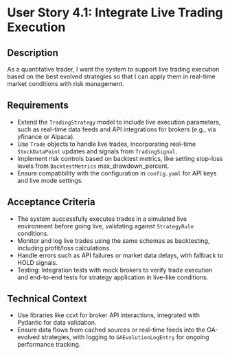 # User Story 4.1: Integrate Live Trading Execution

## Description
As a quantitative trader, I want the system to support live trading execution based on the best evolved strategies so that I can apply them in real-time market conditions with risk management.

## Requirements
- Extend the `TradingStrategy` model to include live execution parameters, such as real-time data feeds and API integrations for brokers (e.g., via yfinance or Alpaca).
- Use `Trade` objects to handle live trades, incorporating real-time `StockDataPoint` updates and signals from `TradingSignal`.
- Implement risk controls based on backtest metrics, like setting stop-loss levels from `BacktestMetrics` max_drawdown_percent.
- Ensure compatibility with the configuration in `config.yaml` for API keys and live mode settings.

## Acceptance Criteria
- The system successfully executes trades in a simulated live environment before going live, validating against `StrategyRule` conditions.
- Monitor and log live trades using the same schemas as backtesting, including profit/loss calculations.
- Handle errors such as API failures or market data delays, with fallback to HOLD signals.
- Testing: Integration tests with mock brokers to verify trade execution and end-to-end tests for strategy application in live-like conditions.

## Technical Context
- Use libraries like ccxt for broker API interactions, integrated with Pydantic for data validation.
- Ensure data flows from cached sources or real-time feeds into the GA-evolved strategies, with logging to `GAEvolutionLogEntry` for ongoing performance tracking.